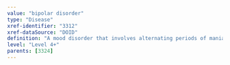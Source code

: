 ```yaml
---
value: "bipolar disorder"
type: "Disease"
xref-identifier: "3312"
xref-dataSource: "DOID"
definition: "A mood disorder that involves alternating periods of mania and depression."
level: "Level 4+"
parents: [3324]
---
```

